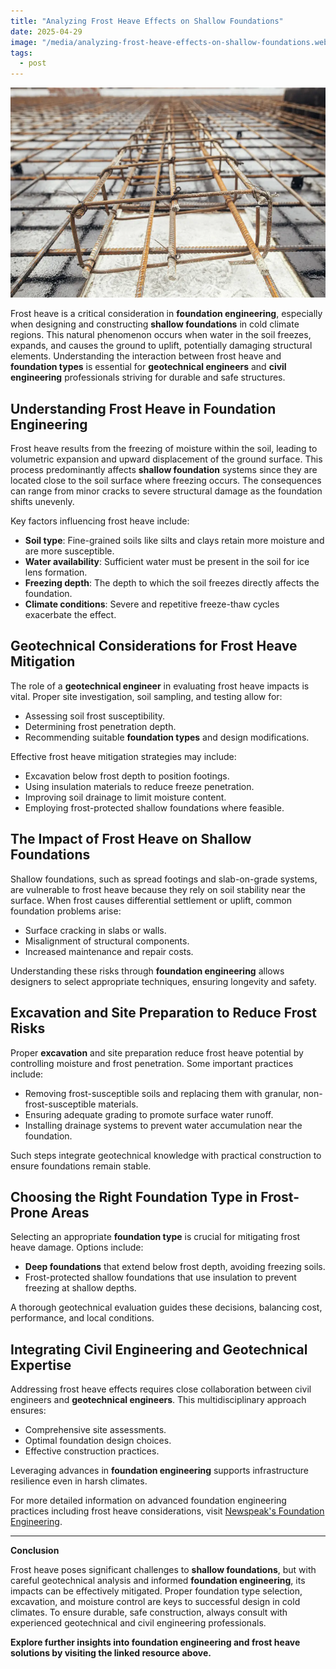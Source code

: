 ```yaml
---
title: "Analyzing Frost Heave Effects on Shallow Foundations"
date: 2025-04-29
image: "/media/analyzing-frost-heave-effects-on-shallow-foundations.webp"
tags:
  - post
---
```


![Analyzing Frost Heave Effects on Shallow Foundations](/media/analyzing-frost-heave-effects-on-shallow-foundations.webp)

Frost heave is a critical consideration in **foundation engineering**, especially when designing and constructing **shallow foundations** in cold climate regions. This natural phenomenon occurs when water in the soil freezes, expands, and causes the ground to uplift, potentially damaging structural elements. Understanding the interaction between frost heave and **foundation types** is essential for **geotechnical engineers** and **civil engineering** professionals striving for durable and safe structures.

## Understanding Frost Heave in Foundation Engineering

Frost heave results from the freezing of moisture within the soil, leading to volumetric expansion and upward displacement of the ground surface. This process predominantly affects **shallow foundation** systems since they are located close to the soil surface where freezing occurs. The consequences can range from minor cracks to severe structural damage as the foundation shifts unevenly.

Key factors influencing frost heave include:

- **Soil type**: Fine-grained soils like silts and clays retain more moisture and are more susceptible.
- **Water availability**: Sufficient water must be present in the soil for ice lens formation.
- **Freezing depth**: The depth to which the soil freezes directly affects the foundation.
- **Climate conditions**: Severe and repetitive freeze-thaw cycles exacerbate the effect.

## Geotechnical Considerations for Frost Heave Mitigation

The role of a **geotechnical engineer** in evaluating frost heave impacts is vital. Proper site investigation, soil sampling, and testing allow for:

- Assessing soil frost susceptibility.
- Determining frost penetration depth.
- Recommending suitable **foundation types** and design modifications.

Effective frost heave mitigation strategies may include:

- Excavation below frost depth to position footings.
- Using insulation materials to reduce freeze penetration.
- Improving soil drainage to limit moisture content.
- Employing frost-protected shallow foundations where feasible.

## The Impact of Frost Heave on Shallow Foundations

Shallow foundations, such as spread footings and slab-on-grade systems, are vulnerable to frost heave because they rely on soil stability near the surface. When frost causes differential settlement or uplift, common foundation problems arise:

- Surface cracking in slabs or walls.
- Misalignment of structural components.
- Increased maintenance and repair costs.
  
Understanding these risks through **foundation engineering** allows designers to select appropriate techniques, ensuring longevity and safety.

## Excavation and Site Preparation to Reduce Frost Risks

Proper **excavation** and site preparation reduce frost heave potential by controlling moisture and frost penetration. Some important practices include:

- Removing frost-susceptible soils and replacing them with granular, non-frost-susceptible materials.
- Ensuring adequate grading to promote surface water runoff.
- Installing drainage systems to prevent water accumulation near the foundation.

Such steps integrate geotechnical knowledge with practical construction to ensure foundations remain stable.

## Choosing the Right Foundation Type in Frost-Prone Areas

Selecting an appropriate **foundation type** is crucial for mitigating frost heave damage. Options include:

- **Deep foundations** that extend below frost depth, avoiding freezing soils.
- Frost-protected shallow foundations that use insulation to prevent freezing at shallow depths.
  
A thorough geotechnical evaluation guides these decisions, balancing cost, performance, and local conditions.

## Integrating Civil Engineering and Geotechnical Expertise

Addressing frost heave effects requires close collaboration between civil engineers and **geotechnical engineers**. This multidisciplinary approach ensures:

- Comprehensive site assessments.
- Optimal foundation design choices.
- Effective construction practices.

Leveraging advances in **foundation engineering** supports infrastructure resilience even in harsh climates.

For more detailed information on advanced foundation engineering practices including frost heave considerations, visit [Newspeak's Foundation Engineering](https://newspeak.today/foundation-engineering).

---

**Conclusion**

Frost heave poses significant challenges to **shallow foundations**, but with careful geotechnical analysis and informed **foundation engineering**, its impacts can be effectively mitigated. Proper foundation type selection, excavation, and moisture control are keys to successful design in cold climates. To ensure durable, safe construction, always consult with experienced geotechnical and civil engineering professionals.

**Explore further insights into foundation engineering and frost heave solutions by visiting the linked resource above.**

